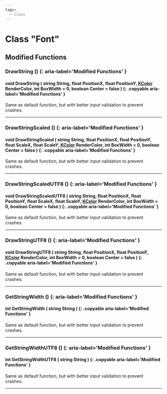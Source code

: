 ```yaml
---
tags:
  - Class
---
```

# Class "Font"

## Modified Functions

### DrawString () {: aria-label='Modified Functions' }
#### void DrawString ( string String, float PositionX, float PositionY, [KColor](https://wofsauge.github.io/IsaacDocs/rep/KColor.html) RenderColor, int BoxWidth = 0, boolean Center = false ) {: .copyable aria-label='Modified Functions' }
Same as default function, but with better input validation to prevent crashes.

___

### DrawStringScaled () {: aria-label='Modified Functions' }
#### void DrawStringScaled ( string String, float PositionX, float PositionY, float ScaleX, float ScaleY, [KColor](https://wofsauge.github.io/IsaacDocs/rep/KColor.html) RenderColor, int BoxWidth = 0, boolean Center = false ) {: .copyable aria-label='Modified Functions' }
Same as default function, but with better input validation to prevent crashes.

___
### DrawStringScaledUTF8 () {: aria-label='Modified Functions' }
#### void DrawStringScaledUTF8 ( string String, float PositionX, float PositionY, float ScaleX, float ScaleY, [KColor](https://wofsauge.github.io/IsaacDocs/rep/KColor.html) RenderColor, int BoxWidth = 0, boolean Center = false ) {: .copyable aria-label='Modified Functions' }
Same as default function, but with better input validation to prevent crashes.

___
### DrawStringUTF8 () {: aria-label='Modified Functions' }
#### void DrawStringUTF8 ( string String, float PositionX, float PositionY, [KColor](https://wofsauge.github.io/IsaacDocs/rep/KColor.html) RenderColor, int BoxWidth = 0, boolean Center = false ) {: .copyable aria-label='Modified Functions' }
Same as default function, but with better input validation to prevent crashes.

___
### GetStringWidth () {: aria-label='Modified Functions' }
#### int GetStringWidth ( string String ) {: .copyable aria-label='Modified Functions' }
Same as default function, but with better input validation to prevent crashes.

___
### GetStringWidthUTF8 () {: aria-label='Modified Functions' }
#### int GetStringWidthUTF8 ( string String ) {: .copyable aria-label='Modified Functions' }
Same as default function, but with better input validation to prevent crashes.

___